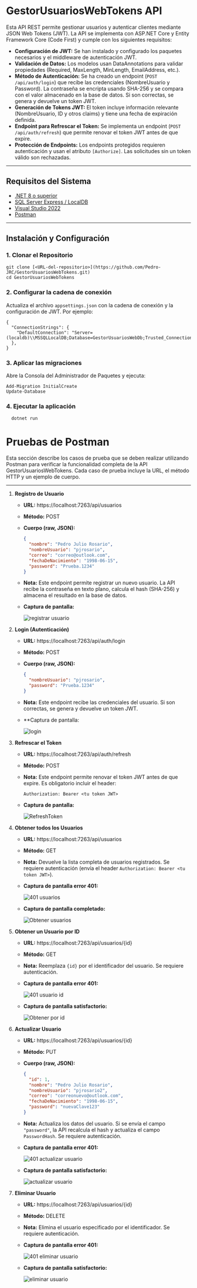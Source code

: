 
# GestorUsuariosWebTokens API

Esta API REST permite gestionar usuarios y autenticar clientes mediante JSON Web Tokens (JWT). La API se implementa con ASP.NET Core y Entity Framework Core (Code First) y cumple con los siguientes requisitos:

- **Configuración de JWT:** Se han instalado y configurado los paquetes necesarios y el middleware de autenticación JWT.
- **Validación de Datos:** Los modelos usan DataAnnotations para validar propiedades (Required, MaxLength, MinLength, EmailAddress, etc.).
- **Método de Autenticación:** Se ha creado un endpoint (`POST /api/auth/login`) que recibe las credenciales (NombreUsuario y Password). La contraseña se encripta usando SHA-256 y se compara con el valor almacenado en la base de datos. Si son correctas, se genera y devuelve un token JWT.
- **Generación de Tokens JWT:** El token incluye información relevante (NombreUsuario, ID y otros claims) y tiene una fecha de expiración definida.
- **Endpoint para Refrescar el Token:** Se implementa un endpoint (`POST /api/auth/refresh`) que permite renovar el token JWT antes de que expire.
- **Protección de Endpoints:** Los endpoints protegidos requieren autenticación y usan el atributo `[Authorize]`. Las solicitudes sin un token válido son rechazadas.

---

## Requisitos del Sistema

- [.NET 8 o superior](https://dotnet.microsoft.com/download)
- [SQL Server Express / LocalDB](https://docs.microsoft.com/en-us/sql/database-engine/configure-windows/sql-server-express-localdb)
- [Visual Studio 2022](https://visualstudio.microsoft.com/)
- [Postman](https://www.postman.com/downloads/) 

---

## Instalación y Configuración

### 1. Clonar el Repositorio


    git clone [<URL-del-repositorio>](https://github.com/Pedro-JRC/GestorUsuariosWebTokens.git)
    cd GestorUsuariosWebTokens


### 2. Configurar la cadena de conexión

Actualiza el archivo `appsettings.json` con la cadena de conexión y la configuración de JWT. Por ejemplo:

    {
      "ConnectionStrings": {
        "DefaultConnection": "Server=(localdb)\\MSSQLLocalDB;Database=GestorUsuariosWebDb;Trusted_Connection=True;MultipleActiveResultSets=true"
      },
    }

### 3. Aplicar las migraciones

Abre la Consola del Administrador de Paquetes y ejecuta:

  

    Add-Migration InitialCreate
    Update-Database


### 4. Ejecutar la aplicación

    
      dotnet run        


# Pruebas de Postman

Esta sección describe los casos de prueba que se deben realizar utilizando Postman para verificar la funcionalidad completa de la API GestorUsuariosWebTokens. Cada caso de prueba incluye la URL, el método HTTP y un ejemplo de cuerpo.

---

1. **Registro de Usuario**

   - **URL:** https://localhost:7263/api/usuarios
   - **Método:** POST
   - **Cuerpo (raw, JSON):**
     ```json
     {
       "nombre": "Pedro Julio Rosario",
       "nombreUsuario": "pjrosario",
       "correo": "correo@outlook.com",
       "fechaDeNacimiento": "1998-06-15",
       "password": "Prueba.1234"
     }
     ```
   - **Nota:** Este endpoint permite registrar un nuevo usuario. La API recibe la contraseña en texto plano, calcula el hash (SHA-256) y almacena el resultado en la base de datos.
   - **Captura de pantalla:**

     ![registrar usuario](https://github.com/user-attachments/assets/9e9eaa85-a170-4e98-8c7d-01d3f9035c11)


2. **Login (Autenticación)**

   - **URL:** https://localhost:7263/api/auth/login
   - **Método:** POST
   - **Cuerpo (raw, JSON):**
     ```json
     {
       "nombreUsuario": "pjrosario",
       "password": "Prueba.1234"
     }
     ```
   - **Nota:** Este endpoint recibe las credenciales del usuario. Si son correctas, se genera y devuelve un token JWT.
   - **Captura de pantalla:
  
     ![login](https://github.com/user-attachments/assets/60e11002-481b-46ba-a2a5-b13e3d31c5e1)


3. **Refrescar el Token**

   - **URL:** https://localhost:7263/api/auth/refresh
   - **Método:** POST
   - **Nota:** Este endpoint permite renovar el token JWT antes de que expire. Es obligatorio incluir el header:
     ```
     Authorization: Bearer <tu token JWT>
     ```
   - **Captura de pantalla:**
  
     ![RefreshToken](https://github.com/user-attachments/assets/57d68d8d-b777-4d56-bb31-7ea679d93fbd)


4. **Obtener todos los Usuarios**

   - **URL:** https://localhost:7263/api/usuarios
   - **Método:** GET
   - **Nota:** Devuelve la lista completa de usuarios registrados. Se requiere autenticación (envía el header `Authorization: Bearer <tu token JWT>`).
   - **Captura de pantalla error 401:**
  
      ![401 usuarios](https://github.com/user-attachments/assets/f8c3eca4-8e63-4666-b07b-e5ab80e5b5a7)


   - **Captura de pantalla completado:** 

      ![Obtener usuarios](https://github.com/user-attachments/assets/1882da7e-4d99-4e8f-982b-433a2ff712b9)


6. **Obtener un Usuario por ID**

   - **URL:** https://localhost:7263/api/usuarios/{id}
   - **Método:** GET
   - **Nota:** Reemplaza `{id}` por el identificador del usuario. Se requiere autenticación.
   - **Captura de pantalla error 401:**
  
      ![401 usuario id](https://github.com/user-attachments/assets/8a58f05e-f494-4ac7-9c88-fb8a69fb29e3)


   - **Captura de pantalla satisfactorio:** 

      ![Obtener por id](https://github.com/user-attachments/assets/88a07721-800c-420f-833c-788a57341e51)


8. **Actualizar Usuario**

   - **URL:** https://localhost:7263/api/usuarios/{id}
   - **Método:** PUT
   - **Cuerpo (raw, JSON):**
     ```json
     {
       "id": 1,
       "nombre": "Pedro Julio Rosario",
       "nombreUsuario": "pjrosario2",
       "correo": "correonuevo@outlook.com",
       "fechaDeNacimiento": "1998-06-15",
       "password": "nuevaClave123"
     }
     ```
   - **Nota:** Actualiza los datos del usuario. Si se envía el campo `"password"`, la API recalcula el hash y actualiza el campo `PasswordHash`. Se requiere autenticación.
   - **Captura de pantalla error 401:**
  
      ![401 actualizar usuario](https://github.com/user-attachments/assets/ddb86920-3ae2-4166-977a-873b87a22a54)


   - **Captura de pantalla satisfactorio:** 

      ![actualizar usuario](https://github.com/user-attachments/assets/54bd8422-09d0-4bae-a468-020eaf87c606)


9. **Eliminar Usuario**

   - **URL:** https://localhost:7263/api/usuarios/{id}
   - **Método:** DELETE
   - **Nota:** Elimina el usuario especificado por el identificador. Se requiere autenticación.
   - **Captura de pantalla error 401:**
  
      ![401 eliminar usuario](https://github.com/user-attachments/assets/06f57cf0-f393-44a2-b1d5-55bef71f5099)


   - **Captura de pantalla satisfactorio:** 

      ![eliminar usuario](https://github.com/user-attachments/assets/3171c07c-4f68-4be5-8fb3-978652979f67)

